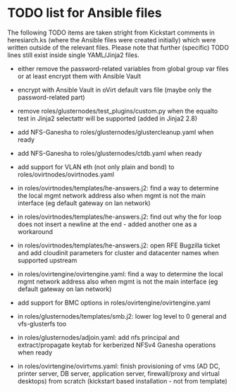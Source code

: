 # TODO list for Ansible files

The following TODO items are taken stright from Kickstart comments in heresiarch.ks (where the Ansible files were created initially) which were written outside of the relevant files.
Please note that further (specific) TODO lines still exist inside single YAML/Jinja2 files.

* either remove the password-related variables from global group var files or at least encrypt them with Ansible Vault

* encrypt with Ansible Vault in oVirt default vars file (maybe only the password-related part)

* remove roles/glusternodes/test_plugins/custom.py when the equalto test in Jinja2 selectattr will be supported (added in Jinja2 2.8)

* add NFS-Ganesha to roles/glusternodes/glustercleanup.yaml when ready

* add NFS-Ganesha to roles/glusternodes/ctdb.yaml when ready

* add support for VLAN eth (not only plain and bond) to roles/ovirtnodes/ovirtnodes.yaml

* in roles/ovirtnodes/templates/he-answers.j2: find a way to determine the local mgmt network address also when mgmt is not the main interface (eg default gateway on lan network)

* in roles/ovirtnodes/templates/he-answers.j2: find out why the for loop does not insert a newline at the end - added another one as a workaround

* in roles/ovirtnodes/templates/he-answers.j2: open RFE Bugzilla ticket and add cloudinit parameters for cluster and datacenter names when supported upstream

* in roles/ovirtengine/ovirtengine.yaml: find a way to determine the local mgmt network address also when mgmt is not the main interface (eg default gateway on lan network)

* add support for BMC options in roles/ovirtengine/ovirtengine.yaml

* in roles/glusternodes/templates/smb.j2: lower log level to 0 general and vfs-glusterfs too

* in roles/glusternodes/adjoin.yaml: add nfs principal and extract/propagate keytab for kerberized NFSv4 Ganesha operations when ready

* in roles/ovirtengine/ovirtvms.yaml: finish provisioning of vms (AD DC, printer server, DB server, application server, firewall/proxy and virtual desktops) from scratch (kickstart based installation - not from template)


